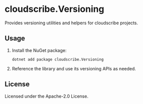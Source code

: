 # cloudscribe.Versioning

Provides versioning utilities and helpers for cloudscribe projects.

## Usage

1. Install the NuGet package:
   ```shell
   dotnet add package cloudscribe.Versioning
   ```
2. Reference the library and use its versioning APIs as needed.

## License

Licensed under the Apache-2.0 License.
